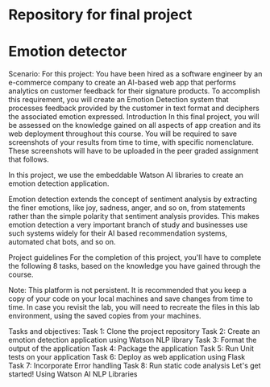 # Repository for final project
# Emotion detector
Scenario: For this project: You have been hired as a software engineer by an e-commerce company to create an AI-based web app that performs analytics on customer feedback for their signature products. To accomplish this requirement, you will create an Emotion Detection system that processes feedback provided by the customer in text format and deciphers the associated emotion expressed.
Introduction In this final project, you will be assessed on the knowledge gained on all aspects of app creation and its web deployment throughout this course. You will be required to save screenshots of your results from time to time, with specific nomenclature. These screenshots will have to be uploaded in the peer graded assignment that follows.

In this project, we use the embeddable Watson AI libraries to create an emotion detection application.

Emotion detection extends the concept of sentiment analysis by extracting the finer emotions, like joy, sadness, anger, and so on, from statements rather than the simple polarity that sentiment analysis provides. This makes emotion detection a very important branch of study and businesses use such systems widely for their AI based recommendation systems, automated chat bots, and so on.

Project guidelines For the completion of this project, you'll have to complete the following 8 tasks, based on the knowledge you have gained through the course.

Note: This platform is not persistent. It is recommended that you keep a copy of your code on your local machines and save changes from time to time. In case you revisit the lab, you will need to recreate the files in this lab environment, using the saved copies from your machines.

Tasks and objectives: Task 1: Clone the project repository Task 2: Create an emotion detection application using Watson NLP library Task 3: Format the output of the application Task 4: Package the application Task 5: Run Unit tests on your application Task 6: Deploy as web application using Flask Task 7: Incorporate Error handling Task 8: Run static code analysis Let's get started!
Using Watson AI NLP Libraries
